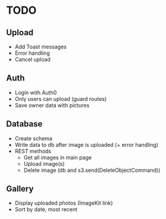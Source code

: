 # TODO

## Upload

- Add Toast messages
- Error handling
- Cancel upload

## Auth

- Login with Auth0
- Only users can upload (guard routes)
- Save owner data with pictures

## Database

- Create schema
- Write data to db after image is uploaded (+ error handling)
- REST methods
  - Get all images in main page
  - Upload image(s)
  - Delete image (db and s3.send(DeleteObjectCommand))

## Gallery

- Display uploaded photos (ImageKit link)
- Sort by date, most recent
